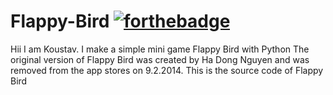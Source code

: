 # Flappy-Bird                                                                         [![forthebadge](https://forthebadge.com/images/badges/made-with-python.svg)](https://forthebadge.com)
Hii  I am Koustav. I make  a simple mini game Flappy Bird with Python 
The original version of Flappy Bird was created by Ha Dong Nguyen and was removed from the app stores on 9.2.2014.
This is the source code of Flappy Bird


